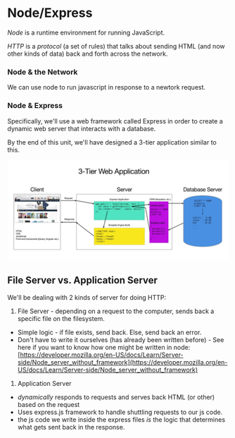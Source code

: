 # Node/Express


*Node* is a runtime environment for running JavaScript.

*HTTP* is a *protocol* (a set of rules) that talks about sending HTML (and now other kinds of data) back and forth across the network.

### Node & the Network

We can use node to run javascript in response to a newtork request.

### Node & Express

Specifically, we'll use a web framework called Express in order to create a dynamic web server that interacts with a database.

By the end of this unit, we'll have designed a 3-tier application similar to this.

![3-Tier Express Application](images/3-tier-application.jpg)


## File Server vs. Application Server

We'll be dealing with 2 kinds of server for doing HTTP:

1. File Server - depending on a request to the computer, sends back a specific file on the filesystem.

  - Simple logic - if file exists, send back. Else, send back an error.
  - Don't have to write it ourselves (has already been written before) - See here if you want to know how one might be written in node:[https://developer.mozilla.org/en-US/docs/Learn/Server-side/Node_server_without_framework](https://developer.mozilla.org/en-US/docs/Learn/Server-side/Node_server_without_framework)


1. Application Server

  - *dynamically* responds to requests and serves back HTML (or other) based on the request
  - Uses express.js framework to handle shuttling requests to our js code.
  - the js code we write inside the express files *is* the logic that determines what gets sent back in the response.
